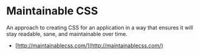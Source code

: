 ﻿# Maintainable CSS

An approach to creating CSS for an application in a way that ensures it will stay readable, sane, and maintainable over time.

 * [http://maintainablecss.com/](http://maintainablecss.com/)